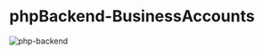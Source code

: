 # phpBackend-BusinessAccounts

![php-backend](https://user-images.githubusercontent.com/28168507/195949289-0aec27ed-11ee-4f24-9689-a7f7e363b9a5.PNG)
